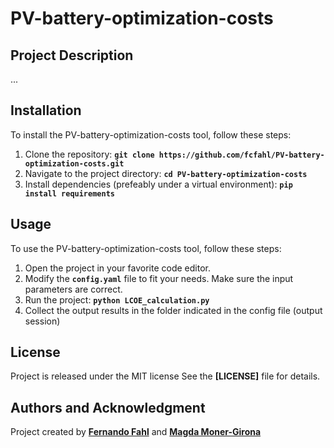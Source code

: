 # **PV-battery-optimization-costs**

## **Project Description**

...

## **Installation**

To install the PV-battery-optimization-costs tool, follow these steps:

1. Clone the repository: **`git clone https://github.com/fcfahl/PV-battery-optimization-costs.git`**
2. Navigate to the project directory: **`cd PV-battery-optimization-costs`**
3. Install dependencies (prefeably under a virtual environment): **`pip install requirements`**

## **Usage**

To use the PV-battery-optimization-costs tool, follow these steps:

1. Open the project in your favorite code editor.
2. Modify the **`config.yaml`** file to fit your needs. Make sure the input parameters are correct.
3. Run the project: **`python LCOE_calculation.py`**
4. Collect the output results in the folder indicated in the config file (output session)

## **License**

Project is released under the MIT license See the **[LICENSE]** file for details.

## **Authors and Acknowledgment**

Project created by **[Fernando Fahl](https://github.com/fcfahl)** and **[Magda Moner-Girona](emailto:magda.moner@ext.ec.europa.eu)**



